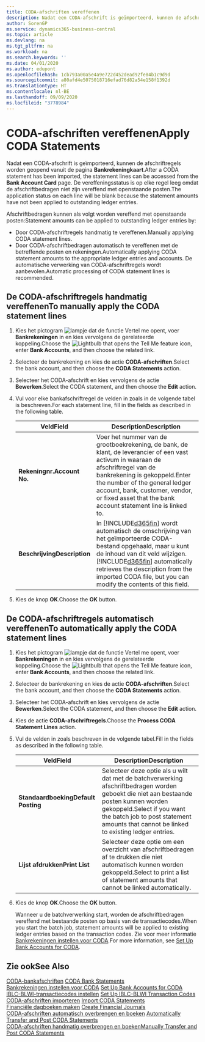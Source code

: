 ```yaml
---
title: CODA-afschriften vereffenen
description: Nadat een CODA-afschrift is geïmporteerd, kunnen de afschriftregels worden geopend vanuit de pagina Bankrekeningkaart. De vereffeningsstatus is op elke regel leeg omdat de afschriftbedragen niet zijn vereffend met openstaande posten.
author: SorenGP
ms.service: dynamics365-business-central
ms.topic: article
ms.devlang: na
ms.tgt_pltfrm: na
ms.workload: na
ms.search.keywords: ''
ms.date: 04/01/2020
ms.author: edupont
ms.openlocfilehash: 1cb793a00a5e4a9e722d452dead92fe84b1c9d9d
ms.sourcegitcommit: a80afd4e5075018716efad76d82a54e158f1392d
ms.translationtype: HT
ms.contentlocale: nl-BE
ms.lasthandoff: 09/09/2020
ms.locfileid: "3778984"
---
```

# <a name="apply-coda-statements"></a><span data-ttu-id="8ef79-104">CODA-afschriften vereffenen</span><span class="sxs-lookup"><span data-stu-id="8ef79-104">Apply CODA Statements</span></span>
<span data-ttu-id="8ef79-105">Nadat een CODA-afschrift is geïmporteerd, kunnen de afschriftregels worden geopend vanuit de pagina **Bankrekeningkaart**.</span><span class="sxs-lookup"><span data-stu-id="8ef79-105">After a CODA statement has been imported, the statement lines can be accessed from the **Bank Account Card** page.</span></span> <span data-ttu-id="8ef79-106">De vereffeningsstatus is op elke regel leeg omdat de afschriftbedragen niet zijn vereffend met openstaande posten.</span><span class="sxs-lookup"><span data-stu-id="8ef79-106">The application status on each line will be blank because the statement amounts have not been applied to outstanding ledger entries.</span></span>  

<span data-ttu-id="8ef79-107">Afschriftbedragen kunnen als volgt worden vereffend met openstaande posten:</span><span class="sxs-lookup"><span data-stu-id="8ef79-107">Statement amounts can be applied to outstanding ledger entries by:</span></span>  

-   <span data-ttu-id="8ef79-108">Door CODA-afschriftregels handmatig te vereffenen.</span><span class="sxs-lookup"><span data-stu-id="8ef79-108">Manually applying CODA statement lines.</span></span>  
-   <span data-ttu-id="8ef79-109">Door CODA-afschriftbedragen automatisch te vereffenen met de betreffende posten en rekeningen.</span><span class="sxs-lookup"><span data-stu-id="8ef79-109">Automatically applying CODA statement amounts to the appropriate ledger entries and accounts.</span></span> <span data-ttu-id="8ef79-110">De automatische verwerking van CODA-afschriftregels wordt aanbevolen.</span><span class="sxs-lookup"><span data-stu-id="8ef79-110">Automatic processing of CODA statement lines is recommended.</span></span>  

## <a name="to-manually-apply-the-coda-statement-lines"></a><span data-ttu-id="8ef79-111">De CODA-afschriftregels handmatig vereffenen</span><span class="sxs-lookup"><span data-stu-id="8ef79-111">To manually apply the CODA statement lines</span></span>  

1.  <span data-ttu-id="8ef79-112">Kies het pictogram ![lampje dat de functie Vertel me opent](../../media/ui-search/search_small.png "Vertel me wat u wilt doen"), voer **Bankrekeningen** in en kies vervolgens de gerelateerde koppeling.</span><span class="sxs-lookup"><span data-stu-id="8ef79-112">Choose the ![Lightbulb that opens the Tell Me feature](../../media/ui-search/search_small.png "Tell me what you want to do") icon, enter **Bank Accounts**, and then choose the related link.</span></span>  
2.  <span data-ttu-id="8ef79-113">Selecteer de bankrekening en kies de actie **CODA-afschriften**.</span><span class="sxs-lookup"><span data-stu-id="8ef79-113">Select the bank account, and then choose the **CODA Statements** action.</span></span>  
3.  <span data-ttu-id="8ef79-114">Selecteer het CODA-afschrift en kies vervolgens de actie **Bewerken**.</span><span class="sxs-lookup"><span data-stu-id="8ef79-114">Select the CODA statement, and then choose the **Edit** action.</span></span>  
4.  <span data-ttu-id="8ef79-115">Vul voor elke bankafschriftregel de velden in zoals in de volgende tabel is beschreven.</span><span class="sxs-lookup"><span data-stu-id="8ef79-115">For each statement line, fill in the fields as described in the following table.</span></span>  

    |<span data-ttu-id="8ef79-116">Veld</span><span class="sxs-lookup"><span data-stu-id="8ef79-116">Field</span></span>|<span data-ttu-id="8ef79-117">Description</span><span class="sxs-lookup"><span data-stu-id="8ef79-117">Description</span></span>|  
    |---------------------------------|---------------------------------------|  
    |<span data-ttu-id="8ef79-118">**Rekeningnr.**</span><span class="sxs-lookup"><span data-stu-id="8ef79-118">**Account No.**</span></span>|<span data-ttu-id="8ef79-119">Voer het nummer van de grootboekrekening, de bank, de klant, de leverancier of een vast activum in waaraan de afschriftregel van de bankrekening is gekoppeld.</span><span class="sxs-lookup"><span data-stu-id="8ef79-119">Enter the number of the general ledger account, bank, customer, vendor, or fixed asset that the bank account statement line is linked to.</span></span>|  
    |<span data-ttu-id="8ef79-120">**Beschrijving**</span><span class="sxs-lookup"><span data-stu-id="8ef79-120">**Description**</span></span>|<span data-ttu-id="8ef79-121">In [!INCLUDE[d365fin](../../includes/d365fin_md.md)] wordt automatisch de omschrijving van het geïmporteerde CODA-bestand opgehaald, maar u kunt de inhoud van dit veld wijzigen.</span><span class="sxs-lookup"><span data-stu-id="8ef79-121">[!INCLUDE[d365fin](../../includes/d365fin_md.md)] automatically retrieves the description from the imported CODA file, but you can modify the contents of this field.</span></span>|  

5.  <span data-ttu-id="8ef79-122">Kies de knop **OK**.</span><span class="sxs-lookup"><span data-stu-id="8ef79-122">Choose the **OK** button.</span></span>  

## <a name="to-automatically-apply-the-coda-statement-lines"></a><span data-ttu-id="8ef79-123">De CODA-afschriftregels automatisch vereffenen</span><span class="sxs-lookup"><span data-stu-id="8ef79-123">To automatically apply the CODA statement lines</span></span>  

1.  <span data-ttu-id="8ef79-124">Kies het pictogram ![lampje dat de functie Vertel me opent](../../media/ui-search/search_small.png "Vertel me wat u wilt doen"), voer **Bankrekeningen** in en kies vervolgens de gerelateerde koppeling.</span><span class="sxs-lookup"><span data-stu-id="8ef79-124">Choose the ![Lightbulb that opens the Tell Me feature](../../media/ui-search/search_small.png "Tell me what you want to do") icon, enter **Bank Accounts**, and then choose the related link.</span></span>  
2.  <span data-ttu-id="8ef79-125">Selecteer de bankrekening en kies de actie **CODA-afschriften**.</span><span class="sxs-lookup"><span data-stu-id="8ef79-125">Select the bank account, and then choose the **CODA Statements** action.</span></span>  
3.  <span data-ttu-id="8ef79-126">Selecteer het CODA-afschrift en kies vervolgens de actie **Bewerken**.</span><span class="sxs-lookup"><span data-stu-id="8ef79-126">Select the CODA statement, and then choose the **Edit** action.</span></span>  
4.  <span data-ttu-id="8ef79-127">Kies de actie **CODA-afschriftregels**.</span><span class="sxs-lookup"><span data-stu-id="8ef79-127">Choose the **Process CODA Statement Lines** action.</span></span>  
5.  <span data-ttu-id="8ef79-128">Vul de velden in zoals beschreven in de volgende tabel.</span><span class="sxs-lookup"><span data-stu-id="8ef79-128">Fill in the fields as described in the following table.</span></span>  

    |<span data-ttu-id="8ef79-129">Veld</span><span class="sxs-lookup"><span data-stu-id="8ef79-129">Field</span></span>|<span data-ttu-id="8ef79-130">Description</span><span class="sxs-lookup"><span data-stu-id="8ef79-130">Description</span></span>|  
    |---------------------------------|---------------------------------------|  
    |<span data-ttu-id="8ef79-131">**Standaardboeking**</span><span class="sxs-lookup"><span data-stu-id="8ef79-131">**Default Posting**</span></span>|<span data-ttu-id="8ef79-132">Selecteer deze optie als u wilt dat met de batchverwerking afschriftbedragen worden geboekt die niet aan bestaande posten kunnen worden gekoppeld.</span><span class="sxs-lookup"><span data-stu-id="8ef79-132">Select if you want the batch job to post statement amounts that cannot be linked to existing ledger entries.</span></span>|  
    |<span data-ttu-id="8ef79-133">**Lijst afdrukken**</span><span class="sxs-lookup"><span data-stu-id="8ef79-133">**Print List**</span></span>|<span data-ttu-id="8ef79-134">Selecteer deze optie om een overzicht van afschriftbedragen af te drukken die niet automatisch kunnen worden gekoppeld.</span><span class="sxs-lookup"><span data-stu-id="8ef79-134">Select to print a list of statement amounts that cannot be linked automatically.</span></span>|  

6.  <span data-ttu-id="8ef79-135">Kies de knop **OK**.</span><span class="sxs-lookup"><span data-stu-id="8ef79-135">Choose the **OK** button.</span></span>  

    <span data-ttu-id="8ef79-136">Wanneer u de batchverwerking start, worden de afschriftbedragen vereffend met bestaande posten op basis van de transactiecodes.</span><span class="sxs-lookup"><span data-stu-id="8ef79-136">When you start the batch job, statement amounts will be applied to existing ledger entries based on the transaction codes.</span></span> <span data-ttu-id="8ef79-137">Zie voor meer informatie [Bankrekeningen instellen voor CODA](how-to-set-up-bank-accounts-for-coda.md).</span><span class="sxs-lookup"><span data-stu-id="8ef79-137">For more information, see [Set Up Bank Accounts for CODA](how-to-set-up-bank-accounts-for-coda.md).</span></span>

## <a name="see-also"></a><span data-ttu-id="8ef79-138">Zie ook</span><span class="sxs-lookup"><span data-stu-id="8ef79-138">See Also</span></span>  
 <span data-ttu-id="8ef79-139">[CODA-bankafschriften](coda-bank-statements.md) </span><span class="sxs-lookup"><span data-stu-id="8ef79-139">[CODA Bank Statements](coda-bank-statements.md) </span></span>  
 <span data-ttu-id="8ef79-140">[Bankrekeningen instellen voor CODA](how-to-set-up-bank-accounts-for-coda.md) </span><span class="sxs-lookup"><span data-stu-id="8ef79-140">[Set Up Bank Accounts for CODA](how-to-set-up-bank-accounts-for-coda.md) </span></span>  
 <span data-ttu-id="8ef79-141">[IBLC-BLWI-transactiecodes instellen](how-to-set-up-iblc-blwi-transaction-codes.md) </span><span class="sxs-lookup"><span data-stu-id="8ef79-141">[Set Up IBLC-BLWI Transaction Codes](how-to-set-up-iblc-blwi-transaction-codes.md) </span></span>  
 <span data-ttu-id="8ef79-142">[CODA-afschriften importeren](how-to-import-coda-statements.md) </span><span class="sxs-lookup"><span data-stu-id="8ef79-142">[Import CODA Statements](how-to-import-coda-statements.md) </span></span>  
 <span data-ttu-id="8ef79-143">[Financiële dagboeken maken](how-to-create-financial-journals.md) </span><span class="sxs-lookup"><span data-stu-id="8ef79-143">[Create Financial Journals](how-to-create-financial-journals.md) </span></span>  
 <span data-ttu-id="8ef79-144">[CODA-afschriften automatisch overbrengen en boeken](how-to-automatically-transfer-and-post-coda-statements.md) </span><span class="sxs-lookup"><span data-stu-id="8ef79-144">[Automatically Transfer and Post CODA Statements](how-to-automatically-transfer-and-post-coda-statements.md) </span></span>  
 [<span data-ttu-id="8ef79-145">CODA-afschriften handmatig overbrengen en boeken</span><span class="sxs-lookup"><span data-stu-id="8ef79-145">Manually Transfer and Post CODA Statements</span></span>](how-to-manually-transfer-and-post-coda-statements.md)
